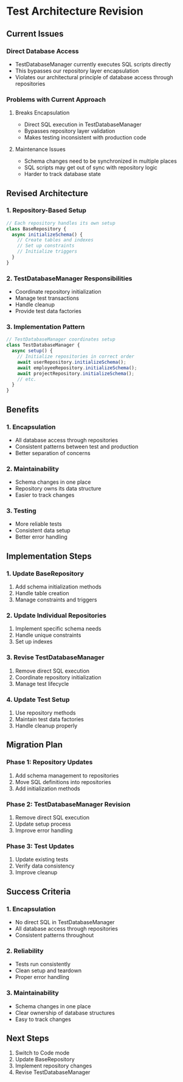 # Test Architecture Revision

## Current Issues

### Direct Database Access
- TestDatabaseManager currently executes SQL scripts directly
- This bypasses our repository layer encapsulation
- Violates our architectural principle of database access through repositories

### Problems with Current Approach
1. Breaks Encapsulation
   - Direct SQL execution in TestDatabaseManager
   - Bypasses repository layer validation
   - Makes testing inconsistent with production code

2. Maintenance Issues
   - Schema changes need to be synchronized in multiple places
   - SQL scripts may get out of sync with repository logic
   - Harder to track database state

## Revised Architecture

### 1. Repository-Based Setup
```javascript
// Each repository handles its own setup
class BaseRepository {
  async initializeSchema() {
    // Create tables and indexes
    // Set up constraints
    // Initialize triggers
  }
}
```

### 2. TestDatabaseManager Responsibilities
- Coordinate repository initialization
- Manage test transactions
- Handle cleanup
- Provide test data factories

### 3. Implementation Pattern
```javascript
// TestDatabaseManager coordinates setup
class TestDatabaseManager {
  async setup() {
    // Initialize repositories in correct order
    await userRepository.initializeSchema();
    await employeeRepository.initializeSchema();
    await projectRepository.initializeSchema();
    // etc.
  }
}
```

## Benefits

### 1. Encapsulation
- All database access through repositories
- Consistent patterns between test and production
- Better separation of concerns

### 2. Maintainability
- Schema changes in one place
- Repository owns its data structure
- Easier to track changes

### 3. Testing
- More reliable tests
- Consistent data setup
- Better error handling

## Implementation Steps

### 1. Update BaseRepository
1. Add schema initialization methods
2. Handle table creation
3. Manage constraints and triggers

### 2. Update Individual Repositories
1. Implement specific schema needs
2. Handle unique constraints
3. Set up indexes

### 3. Revise TestDatabaseManager
1. Remove direct SQL execution
2. Coordinate repository initialization
3. Manage test lifecycle

### 4. Update Test Setup
1. Use repository methods
2. Maintain test data factories
3. Handle cleanup properly

## Migration Plan

### Phase 1: Repository Updates
1. Add schema management to repositories
2. Move SQL definitions into repositories
3. Add initialization methods

### Phase 2: TestDatabaseManager Revision
1. Remove direct SQL execution
2. Update setup process
3. Improve error handling

### Phase 3: Test Updates
1. Update existing tests
2. Verify data consistency
3. Improve cleanup

## Success Criteria

### 1. Encapsulation
- No direct SQL in TestDatabaseManager
- All database access through repositories
- Consistent patterns throughout

### 2. Reliability
- Tests run consistently
- Clean setup and teardown
- Proper error handling

### 3. Maintainability
- Schema changes in one place
- Clear ownership of database structures
- Easy to track changes

## Next Steps
1. Switch to Code mode
2. Update BaseRepository
3. Implement repository changes
4. Revise TestDatabaseManager
